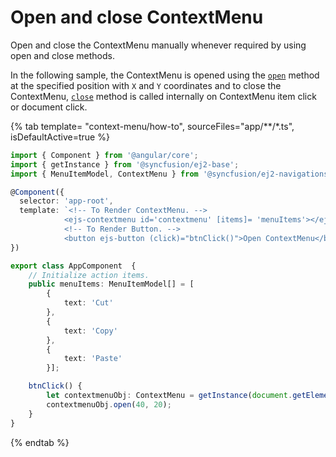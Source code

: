 # Open and close ContextMenu

Open and close the ContextMenu manually whenever required by using open and close methods.

In the following sample, the ContextMenu is opened using the [`open`](../../api/context-menu#open)
method at the specified position with `X` and `Y` coordinates and to close the ContextMenu,
[`close`](../../api/context-menu#close) method is called internally on ContextMenu
item click or document click.

{% tab template= "context-menu/how-to", sourceFiles="app/**/*.ts", isDefaultActive=true %}

```typescript
import { Component } from '@angular/core';
import { getInstance } from '@syncfusion/ej2-base';
import { MenuItemModel, ContextMenu } from '@syncfusion/ej2-navigations';

@Component({
  selector: 'app-root',
  template: `<!-- To Render ContextMenu. -->
            <ejs-contextmenu id='contextmenu' [items]= 'menuItems'></ejs-contextmenu>
            <!-- To Render Button. -->
            <button ejs-button (click)="btnClick()">Open ContextMenu</button>`,
})

export class AppComponent  {
    // Initialize action items.
    public menuItems: MenuItemModel[] = [
        {
            text: 'Cut'
        },
        {
            text: 'Copy'
        },
        {
            text: 'Paste'
        }];

    btnClick() {
        let contextmenuObj: ContextMenu = getInstance(document.getElementById("contextmenu_0"), ContextMenu) as ContextMenu;
        contextmenuObj.open(40, 20);
    }
}
```

{% endtab %}
